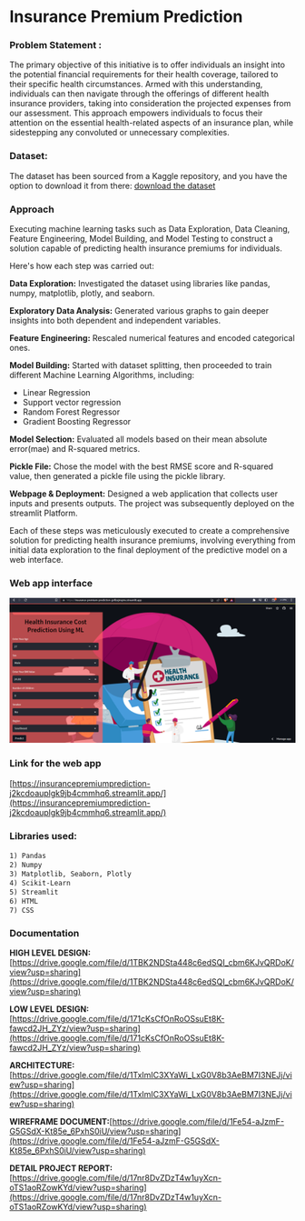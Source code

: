 # Insurance Premium Prediction
### Problem Statement :
The primary objective of this initiative is to offer individuals an insight into the potential financial requirements for their health coverage, tailored to their specific health circumstances. Armed with this understanding, individuals can then navigate through the offerings of different health insurance providers, taking into consideration the projected expenses from our assessment. This approach empowers individuals to focus their attention on the essential health-related aspects of an insurance plan, while sidestepping any convoluted or unnecessary complexities.

### Dataset:
The dataset has been sourced from a Kaggle repository, and you have the option to download it from there: [download the dataset](https://www.kaggle.com/datasets/noordeen/insurance-premium-prediction)

### Approach
Executing machine learning tasks such as Data Exploration, Data Cleaning, Feature Engineering, Model Building, and Model Testing to construct a solution capable of predicting health insurance premiums for individuals.

Here's how each step was carried out:

**Data Exploration:** Investigated the dataset using libraries like pandas, numpy, matplotlib, plotly, and seaborn.

**Exploratory Data Analysis:** Generated various graphs to gain deeper insights into both dependent and independent variables.

**Feature Engineering:** Rescaled numerical features and encoded categorical ones.

**Model Building:** Started with dataset splitting, then proceeded to train different Machine Learning Algorithms, including:
- Linear Regression
- Support vector regression
- Random Forest Regressor
- Gradient Boosting Regressor

**Model Selection:** Evaluated all models based on their mean absolute error(mae) and R-squared metrics.

**Pickle File:** Chose the model with the best RMSE score and R-squared value, then generated a pickle file using the pickle library.

**Webpage & Deployment:** Designed a web application that collects user inputs and presents outputs. The project was subsequently deployed on the streamlit  Platform.

Each of these steps was meticulously executed to create a comprehensive solution for predicting health insurance premiums, involving everything from initial data exploration to the final deployment of the predictive model on a web interface.

### Web app interface 
![alt text](https://github.com/Shekharmeena28/Insurance_premium_prediction/blob/main/Image/Screenshot%202023-06-23%20182904.png)

### Link for the web app
 [https://insurancepremiumprediction-j2kcdoauplgk9jb4cmmhq6.streamlit.app/](https://insurancepremiumprediction-j2kcdoauplgk9jb4cmmhq6.streamlit.app/)

### Libraries used:
    1) Pandas
    2) Numpy
    3) Matplotlib, Seaborn, Plotly
    4) Scikit-Learn
    5) Streamlit
    6) HTML
    7) CSS

### Documentation
**HIGH LEVEL DESIGN:**[https://drive.google.com/file/d/1TBK2NDSta448c6edSQI_cbm6KJvQRDoK/view?usp=sharing](https://drive.google.com/file/d/1TBK2NDSta448c6edSQI_cbm6KJvQRDoK/view?usp=sharing)

**LOW LEVEL DESIGN:**[https://drive.google.com/file/d/171cKsCfOnRoOSsuEt8K-fawcd2JH_ZYz/view?usp=sharing](https://drive.google.com/file/d/171cKsCfOnRoOSsuEt8K-fawcd2JH_ZYz/view?usp=sharing)

**ARCHITECTURE:**[https://drive.google.com/file/d/1TxImIC3XYaWi_LxG0V8b3AeBM7I3NEJj/view?usp=sharing](https://drive.google.com/file/d/1TxImIC3XYaWi_LxG0V8b3AeBM7I3NEJj/view?usp=sharing)

**WIREFRAME DOCUMENT:**[https://drive.google.com/file/d/1Fe54-aJzmF-G5GSdX-Kt85e_6PxhS0iU/view?usp=sharing](https://drive.google.com/file/d/1Fe54-aJzmF-G5GSdX-Kt85e_6PxhS0iU/view?usp=sharing)

**DETAIL PROJECT REPORT:**[https://drive.google.com/file/d/17nr8DvZDzT4w1uyXcn-oTS1aoRZowKYd/view?usp=sharing](https://drive.google.com/file/d/17nr8DvZDzT4w1uyXcn-oTS1aoRZowKYd/view?usp=sharing)

###
